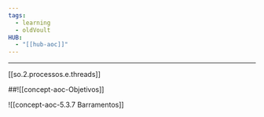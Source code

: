 ```yaml
---
tags:
  - learning
  - oldVoult
HUB:
  - "[[hub-aoc]]"
---
```

---



[[so.2.processos.e.threads]]

##![[concept-aoc-Objetivos]]

![[concept-aoc-5.3.7 Barramentos]]
